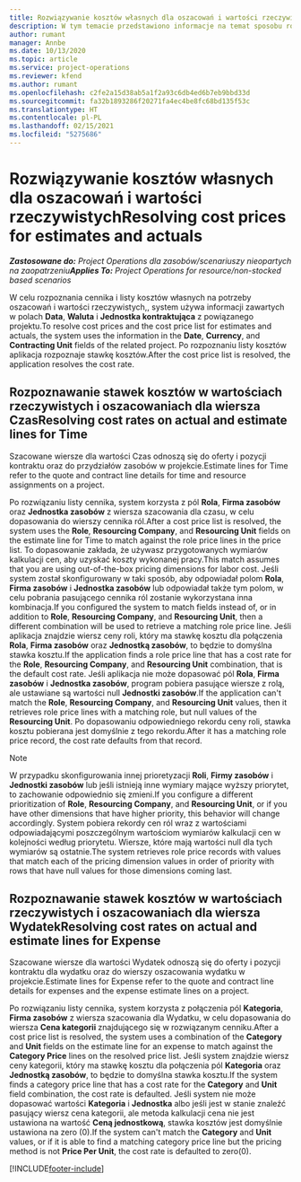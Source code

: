 ```yaml
---
title: Rozwiązywanie kosztów własnych dla oszacowań i wartości rzeczywistych
description: W tym temacie przedstawiono informacje na temat sposobu rozwiązywania kosztów kosztu na szacunkach i wartościach rzeczywistych.
author: rumant
manager: Annbe
ms.date: 10/13/2020
ms.topic: article
ms.service: project-operations
ms.reviewer: kfend
ms.author: rumant
ms.openlocfilehash: c2fe2a15d38ab5a1f2a93c6db4ed6b7eb9bbd33d
ms.sourcegitcommit: fa32b1893286f20271fa4ec4be8fc68bd135f53c
ms.translationtype: HT
ms.contentlocale: pl-PL
ms.lasthandoff: 02/15/2021
ms.locfileid: "5275686"
---
```

# <a name="resolving-cost-prices-for-estimates-and-actuals"></a><span data-ttu-id="0b91d-103">Rozwiązywanie kosztów własnych dla oszacowań i wartości rzeczywistych</span><span class="sxs-lookup"><span data-stu-id="0b91d-103">Resolving cost prices for estimates and actuals</span></span>

<span data-ttu-id="0b91d-104">_**Zastosowane do:** Project Operations dla zasobów/scenariuszy nieopartych na zaopatrzeniu_</span><span class="sxs-lookup"><span data-stu-id="0b91d-104">_**Applies To:** Project Operations for resource/non-stocked based scenarios_</span></span>

<span data-ttu-id="0b91d-105">W celu rozpoznania cennika i listy kosztów własnych na potrzeby oszacowań i wartości rzeczywistych,, system używa informacji zawartych w polach **Data**, **Waluta** i **Jednostka kontraktująca** z powiązanego projektu.</span><span class="sxs-lookup"><span data-stu-id="0b91d-105">To resolve cost prices and the cost price list for estimates and actuals, the system uses the information in the **Date**, **Currency**, and **Contracting Unit** fields of the related project.</span></span> <span data-ttu-id="0b91d-106">Po rozpoznaniu listy kosztów aplikacja rozpoznaje stawkę kosztów.</span><span class="sxs-lookup"><span data-stu-id="0b91d-106">After the cost price list is resolved, the application resolves the cost rate.</span></span>

## <a name="resolving-cost-rates-on-actual-and-estimate-lines-for-time"></a><span data-ttu-id="0b91d-107">Rozpoznawanie stawek kosztów w wartościach rzeczywistych i oszacowaniach dla wiersza Czas</span><span class="sxs-lookup"><span data-stu-id="0b91d-107">Resolving cost rates on actual and estimate lines for Time</span></span>

<span data-ttu-id="0b91d-108">Szacowane wiersze dla wartości Czas odnoszą się do oferty i pozycji kontraktu oraz do przydziałów zasobów w projekcie.</span><span class="sxs-lookup"><span data-stu-id="0b91d-108">Estimate lines for Time refer to the quote and contract line details for time and resource assignments on a project.</span></span>

<span data-ttu-id="0b91d-109">Po rozwiązaniu listy cennika, system korzysta z pól **Rola**, **Firma zasobów** oraz **Jednostka zasobów** z wiersza szacowania dla czasu, w celu dopasowania do wierszy cennika ról.</span><span class="sxs-lookup"><span data-stu-id="0b91d-109">After a cost price list is resolved, the system uses the **Role**, **Resourcing Company**, and **Resourcing Unit** fields on the estimate line for Time to match against the role price lines in the price list.</span></span> <span data-ttu-id="0b91d-110">To dopasowanie zakłada, że używasz przygotowanych wymiarów kalkulacji cen, aby uzyskać koszty wykonanej pracy.</span><span class="sxs-lookup"><span data-stu-id="0b91d-110">This match assumes that you are using out-of-the-box pricing dimensions for labor cost.</span></span> <span data-ttu-id="0b91d-111">Jeśli system został skonfigurowany w taki sposób, aby odpowiadał polom **Rola**, **Firma zasobów** i **Jednostka zasobów** lub odpowiadał także tym polom, w celu pobrania pasującego cennika ról zostanie wykorzystana inna kombinacja.</span><span class="sxs-lookup"><span data-stu-id="0b91d-111">If you configured the system to match fields instead of, or in addition to **Role**, **Resourcing Company**, and **Resourcing Unit**, then a different combination will be used to retrieve a matching role price line.</span></span> <span data-ttu-id="0b91d-112">Jeśli aplikacja znajdzie wiersz ceny roli, który ma stawkę kosztu dla połączenia **Rola**, **Firma zasobów** oraz **Jednostką zasobów**, to będzie to domyślna stawka kosztu.</span><span class="sxs-lookup"><span data-stu-id="0b91d-112">If the application finds a role price line that has a cost rate for the **Role**, **Resourcing Company**, and **Resourcing Unit** combination, that is the default cost rate.</span></span> <span data-ttu-id="0b91d-113">Jeśli aplikacja nie może dopasować pól **Rola**, **Firma zasobów** i **Jednostka zasobów**, program pobiera pasujące wiersze z rolą, ale ustawiane są wartości null **Jednostki zasobów**.</span><span class="sxs-lookup"><span data-stu-id="0b91d-113">If the application can't match the **Role**, **Resourcing Company**, and **Resourcing Unit** values, then it retrieves role price lines with a matching role, but null values of the **Resourcing Unit**.</span></span> <span data-ttu-id="0b91d-114">Po dopasowaniu odpowiedniego rekordu ceny roli, stawka kosztu pobierana jest domyślnie z tego rekordu.</span><span class="sxs-lookup"><span data-stu-id="0b91d-114">After it has a matching role price record, the cost rate defaults from that record.</span></span> 

> [!NOTE]
> <span data-ttu-id="0b91d-115">W przypadku skonfigurowania innej prioretyzacji **Roli**, **Firmy zasobów** i **Jednostki zasobów** lub jeśli istnieją inne wymiary mające wyższy priorytet, to zachowanie odpowiednio się zmieni.</span><span class="sxs-lookup"><span data-stu-id="0b91d-115">If you configure a different prioritization of **Role**, **Resourcing Company**, and **Resourcing Unit**, or if you have other dimensions that have higher priority, this behavior will change accordingly.</span></span> <span data-ttu-id="0b91d-116">System pobiera rekordy cen ról wraz z wartościami odpowiadającymi poszczególnym wartościom wymiarów kalkulacji cen w kolejności według priorytetu. Wiersze, które mają wartości null dla tych wymiarów są ostatnie.</span><span class="sxs-lookup"><span data-stu-id="0b91d-116">The system retrieves role price records with values that match each of the pricing dimension values in order of priority with rows that have null values for those dimensions coming last.</span></span>

## <a name="resolving-cost-rates-on-actual-and-estimate-lines-for-expense"></a><span data-ttu-id="0b91d-117">Rozpoznawanie stawek kosztów w wartościach rzeczywistych i oszacowaniach dla wiersza Wydatek</span><span class="sxs-lookup"><span data-stu-id="0b91d-117">Resolving cost rates on actual and estimate lines for Expense</span></span>

<span data-ttu-id="0b91d-118">Szacowane wiersze dla wartości Wydatek odnoszą się do oferty i pozycji kontraktu dla wydatku oraz do wierszy oszacowania wydatku w projekcie.</span><span class="sxs-lookup"><span data-stu-id="0b91d-118">Estimate lines for Expense refer to the quote and contract line details for expenses and the expense estimate lines on a project.</span></span>

<span data-ttu-id="0b91d-119">Po rozwiązaniu listy cennika, system korzysta z połączenia pól **Kategoria**, **Firma zasobów** z wiersza szacowania dla Wydatku, w celu dopasowania do wiersza **Cena kategorii** znajdującego się w rozwiązanym cenniku.</span><span class="sxs-lookup"><span data-stu-id="0b91d-119">After a cost price list is resolved, the system uses a combination of the **Category** and **Unit** fields on the estimate line for an expense to match against the **Category Price** lines on the resolved price list.</span></span> <span data-ttu-id="0b91d-120">Jeśli system znajdzie wiersz ceny kategorii, który ma stawkę kosztu dla połączenia pól **Kategoria** oraz **Jednostką zasobów**, to będzie to domyślna stawka kosztu.</span><span class="sxs-lookup"><span data-stu-id="0b91d-120">If the system finds a category price line that has a cost rate for the **Category** and **Unit** field combination, the cost rate is defaulted.</span></span> <span data-ttu-id="0b91d-121">Jeśli system nie może dopasować wartości **Kategoria** i **Jednostka** albo jeśli jest w stanie znaleźć pasujący wiersz cena kategorii, ale metoda kalkulacji cena nie jest ustawiona na wartość **Ceną jednostkową**, stawka kosztów jest domyślnie ustawiona na zero (0).</span><span class="sxs-lookup"><span data-stu-id="0b91d-121">If the system can't match the **Category** and **Unit** values, or if it is able to find a matching category price line but the pricing method is not **Price Per Unit**, the cost rate is defaulted to zero(0).</span></span>


[!INCLUDE[footer-include](../includes/footer-banner.md)]